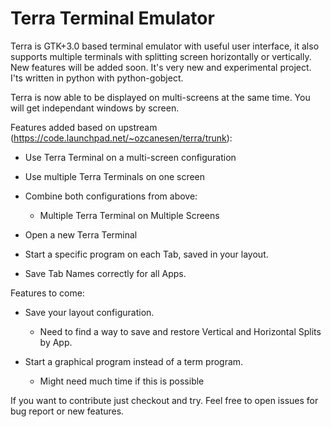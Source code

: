 Terra Terminal Emulator
========

Terra is GTK+3.0 based terminal emulator with useful user interface, it also supports multiple terminals with splitting screen horizontally or vertically. New features will be added soon. It's very new and experimental project. I'ts written in python with python-gobject.

Terra is now able to be displayed on multi-screens at the same time.
You will get independant windows by screen.

Features added based on upstream (https://code.launchpad.net/~ozcanesen/terra/trunk):
- Use Terra Terminal on a multi-screen configuration
- Use multiple Terra Terminals on one screen
- Combine both configurations from above:
  * Multiple Terra Terminal on Multiple Screens
- Open a new Terra Terminal

- Start a specific program on each Tab, saved in your layout.
- Save Tab Names correctly for all Apps.

Features to come:
- Save your layout configuration.
  * Need to find a way to save and restore Vertical and Horizontal Splits by App.

- Start a graphical program instead of a term program.
  * Might need much time if this is possible

If you want to contribute just checkout and try.
Feel free to open issues for bug report or new features.
